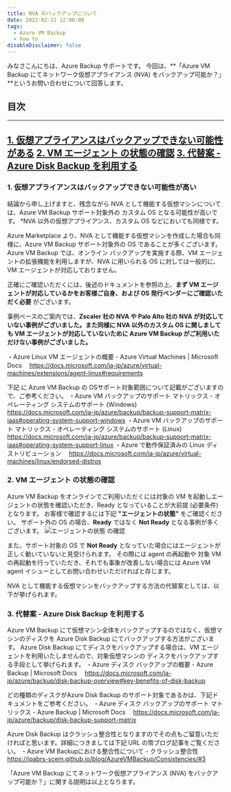 ```yaml
---
title: NVA のバックアップについて
date: 2022-02-22 12:00:00
tags:
  - Azure VM Backup
  - how to
disableDisclaimer: false
---
```


<!-- more -->
みなさこんにちは、Azure Backup サポートです。
今回は、**「Azure VM Backup にてネットワーク仮想アプライアンス (NVA) をバックアップ可能か？」**というお問い合わせについて回答します。

## 目次
-----------------------------------------------------------
[1. 仮想アプライアンスはバックアップできない可能性がある](#1)
[2. VM エージェント の状態の確認](#2)
[3. 代替案 - Azure Disk Backup を利用する](#3)
-----------------------------------------------------------

### <a id="1"></a>1. 仮想アプライアンスはバックアップできない可能性が高い

結論から申し上げますと、残念ながら NVA として機能する仮想マシンについては、Azure VM Backup サポート対象外の カスタム OS となる可能性が高いです。
*NVA 以外の仮想アプライアンス、カスタム OS などにおいても同様です。

Azure Marketplace より、NVA として機能する仮想マシンを作成した場合も同様に、Azure VM Backup サポート対象外の OS であることが多くございます。
Azure VM Backup では、オンライン バックアップを実施する際、VM エージェントの拡張機能を利用しますが、NVA に用いられる OS に対しては一般的に、VM エージェントが対応しておりません。

正確にご確認いただくには、後述のドキュメントを参照の上、**まず VM エージェントが対応しているかをお客様ご自身、および OS 発行ベンダーにご確認いただく必要** がございます。

事例ベースのご案内では、**Zscaler 社の NVA や Palo Alto 社の NVA が対応していない事例がございました。また同様に NVA 以外のカスタム OS に関しましても VM エージェントが対応していないために Azure VM Backup がご利用いただけない事例がございました。**

 
・Azure Linux VM エージェントの概要 - Azure Virtual Machines | Microsoft Docs
　https://docs.microsoft.com/ja-jp/azure/virtual-machines/extensions/agent-linux#requirements
 
下記 に Azure VM Backup の OSサポート対象範囲について記載がございますので、ご参考ください。
・Azure VM バックアップのサポート マトリックス - オペレーティング システムのサポート (Windows)
　https://docs.microsoft.com/ja-jp/azure/backup/backup-support-matrix-iaas#operating-system-support-windows
・Azure VM バックアップのサポート マトリックス - オペレーティング システムのサポート (Linux)
　https://docs.microsoft.com/ja-jp/azure/backup/backup-support-matrix-iaas#operating-system-support-linux
・Azure で動作保証済みの Linux ディストリビューション
　https://docs.microsoft.com/ja-jp/azure/virtual-machines/linux/endorsed-distros
 


### <a id="2"></a>2. VM エージェント の状態の確認
Azure VM Backup をオンラインでご利用いただくには対象の VM を起動しエージェントの状態を確認いただき、Ready となっていることが大前提 (必要条件) となります。
お客様で確認するには下記 **"エージェントの状態"** をご確認ください。
サポート外の OS の場合、**Ready** ではなく **Not Ready** となる事例が多くございます。
![エージェントの状態 の確認](https://user-images.githubusercontent.com/71251920/154855287-696dca76-4bdc-4e8b-ac40-1108515edca8.png)

また、サポート対象の OS で **Not Ready** となっていた場合にはエージェントが正しく動いていないと見受けられます。
その際には agent の再起動や 対象 VM の再起動を行っていただき、それでも事象が改善しない場合には Azure VM agent イシューとしてお問い合わせいただければと存じます。




NVA として機能する仮想マシンをバックアップする方法の代替案としては、以下が挙げられます。

### <a id="3"></a> 3. 代替案 - Azure Disk Backup を利用する

Azure VM Backup にて仮想マシン全体をバックアップするのではなく、仮想マシンのディスクを Azure Disk Backup にてバックアップする方法がございます。
Azure Disk Backup にてディスクをバックアップする場合は、VM エージェントを利用いたしませんので、対象仮想マシンの ディスクをバックアップする手段として挙げられます。
・Azure ディスク バックアップの概要 - Azure Backup | Microsoft Docs
　https://docs.microsoft.com/ja-jp/azure/backup/disk-backup-overview#key-benefits-of-disk-backup
	

どの種類のディスクがAzure Disk Backup のサポート対象であるかは、下記ドキュメントをご参考ください。
・Azure ディスク バックアップのサポート マトリックス - Azure Backup | Microsoft Docs
　https://docs.microsoft.com/ja-jp/azure/backup/disk-backup-support-matrix
 
 
Azure Disk Backup はクラッシュ整合性となりますのでその点もご留意いただければと思います。詳細につきましては下記 URL の幣ブログ記事をご覧ください。
・Azure VM Backupにおける整合性について - クラッシュ整合性
https://jpabrs-scem.github.io/blog/AzureVMBackup/Consistencies/#3


「Azure VM Backup にてネットワーク仮想アプライアンス (NVA) をバックアップ可能か？」に関する説明は以上となります。


